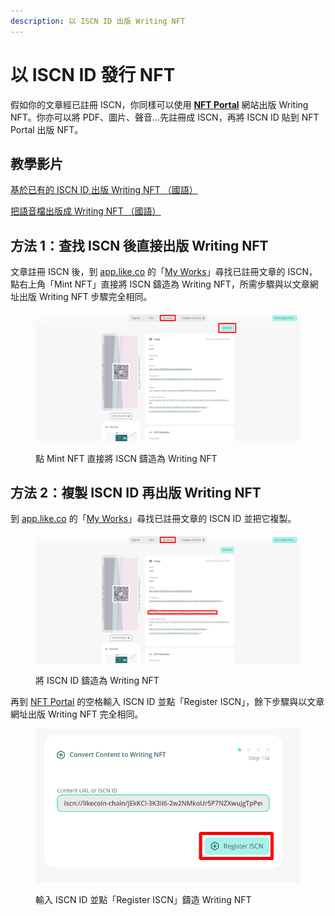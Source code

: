 ```yaml
---
description: 以 ISCN ID 出版 Writing NFT
---
```


# 以 ISCN ID 發行 NFT

假如你的文章經已註冊 ISCN，你同樣可以使用 [**NFT Portal**](https://app.like.co/nft/url) 網站出版 Writing NFT。你亦可以將 PDF、圖片、聲音…先註冊成 ISCN，再將 ISCN ID 貼到 NFT Portal 出版 NFT。

## 教學影片

[基於已有的 ISCN ID 出版 Writing NFT （國語）](https://www.youtube.com/watch?v=X0uLaPOkucA)

[把語音檔出版成 Writing NFT （國語）](https://www.youtube.com/watch?v=YkVZzYVeT\_E)

## 方法 1：查找 ISCN 後直接出版 Writing NFT

文章註冊 ISCN 後，到 [app.like.co](https://app.like.co/) 的「[My Works](https://app.like.co/works)」尋找已註冊文章的 ISCN，點右上角「Mint NFT」直接將 ISCN 鑄造為 Writing NFT，所需步驟與以文章網址出版 Writing NFT 步驟完全相同。

<figure><img src="../../../.gitbook/assets/NFT Portal ISCN 4.png" alt=""><figcaption><p>點 Mint NFT 直接將 ISCN 鑄造為 Writing NFT</p></figcaption></figure>

## 方法 2：複製 ISCN ID 再出版 Writing NFT

到 [app.like.co](https://app.like.co/) 的「[My Works](https://app.like.co/works)」尋找已註冊文章的 ISCN ID 並把它複製。

<figure><img src="../../../.gitbook/assets/NFT Portal ISCN 2.png" alt=""><figcaption><p>將 ISCN ID 鑄造為 Writing NFT</p></figcaption></figure>

再到 [NFT Portal](https://app.like.co/nft/url) 的空格輸入 ISCN ID 並點「Register ISCN」，餘下步驟與以文章網址出版 Writing NFT 完全相同。

<figure><img src="../../../.gitbook/assets/NFT Portal ISCN 3.png" alt=""><figcaption><p>輸入 ISCN ID 並點「Register ISCN」鑄造 Writing NFT</p></figcaption></figure>
